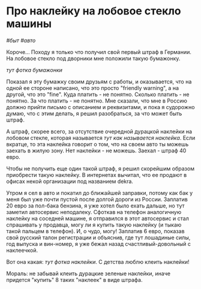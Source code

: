 # Про наклейку на лобовое стекло машины

*#быт* *#авто* 

Короче... Походу я только что получил свой первый штраф в Германии. На лобовое стекло под дворники мне положили такую бумажонку.

*тут фотка бумажонки*

Показал я эту бумажку своим друзьям с работы, и оказывается, что на одной ее стороне написано, что это просто "friendly warning", а на другой, что это "fine". Куда платить - не понятно. Сколько платить - не понятно. За что платить - не понятно. Мне сказали, что мне в Россию должно прийти письмо с описанием и реквизитами, и пока я судорожно думаю, что с этим делать, я решил разобраться, за что может быть штраф.

А штраф, скорее всего, за отсутствие очередной дурацкой наклейки на лобовом стекле, которая называется *тут как называется наклейка*. Если вкратце, то эта наклейка говорит о том, что на своем авто ты можешь заехать в жилую зону. Нет наклейки - не можешь. Заехал - штраф 40 евро.

Чтобы не получить еще один такой штраф, я решил скорейшим образом приобрести такую наклейку. В интернетах вычитал, что ее продают в офисах некой организации под названием dekra. 

Утром я сел в авто и покатил до ближайшей заправки, потому как бак у меня был уже почти пустой после долгой дороги из России.  Заплатив 20 евро за пол-бака бензина, я уже хотел было ехать дальше, но тут заметил автосервис неподалеку. Сфоткав на телефон аналогичную наклейку на соседней машине, я отправился в этот автосервис и стал спрашивать у продавца, могу ли я купить такую наклейку (и тыкаю такой пальцем в телефон). И, о чудо, могу! Заплатив 6 евро, показав свой русский талон регистрации и объяснив, где тут лошадиные силы, год выпуска и вин-номер, я уже бежал назад счастливый-довольный с наклеечкой.

Вот она какая: *тут фотка наклейки*. С детства люблю клеить наклейки!

Мораль: не забывай клеить дурацкие зеленые наклейки, иначе придется "купить" 8 таких "наклеек" в виде штрафа.